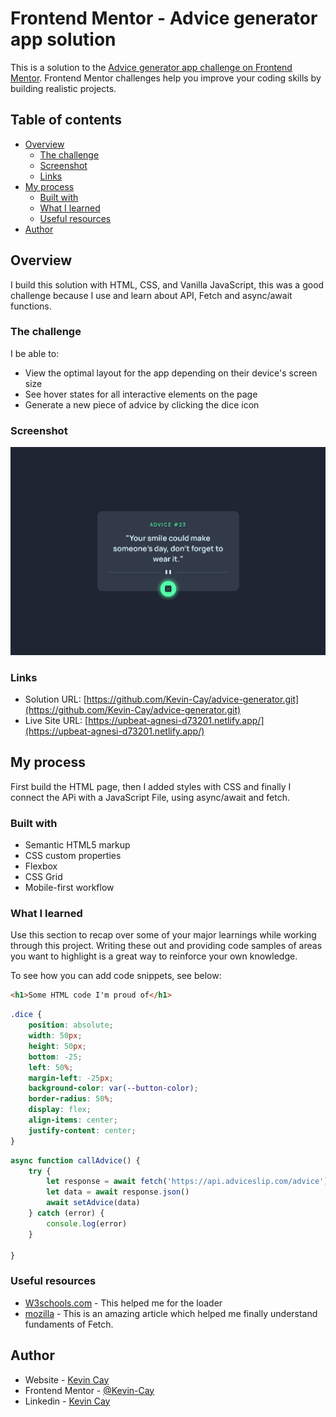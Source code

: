 # Frontend Mentor - Advice generator app solution

This is a solution to the [Advice generator app challenge on Frontend Mentor](https://www.frontendmentor.io/challenges/advice-generator-app-QdUG-13db). Frontend Mentor challenges help you improve your coding skills by building realistic projects.

## Table of contents

- [Overview](#overview)
  - [The challenge](#the-challenge)
  - [Screenshot](#screenshot)
  - [Links](#links)
- [My process](#my-process)
  - [Built with](#built-with)
  - [What I learned](#what-i-learned)
  - [Useful resources](#useful-resources)
- [Author](#author)

## Overview

I build this solution with HTML, CSS, and Vanilla JavaScript, this was a good challenge because I use and learn about API, Fetch and async/await functions. 


### The challenge

I be able to:
<ul>
    <li>View the optimal layout for the app depending on their device's screen size</li>
    <li>See hover states for all interactive elements on the page</li>
    <li>Generate a new piece of advice by clicking the dice icon</li>
</ul>


### Screenshot

![](./images/screenshot.png)


### Links

- Solution URL: [https://github.com/Kevin-Cay/advice-generator.git](https://github.com/Kevin-Cay/advice-generator.git)
- Live Site URL: [https://upbeat-agnesi-d73201.netlify.app/](https://upbeat-agnesi-d73201.netlify.app/)

## My process

First build the HTML page, then I added styles with CSS and finally I connect the APi with a JavaScript File, using async/await and fetch.

### Built with

- Semantic HTML5 markup
- CSS custom properties
- Flexbox
- CSS Grid
- Mobile-first workflow


### What I learned

Use this section to recap over some of your major learnings while working through this project. Writing these out and providing code samples of areas you want to highlight is a great way to reinforce your own knowledge.

To see how you can add code snippets, see below:

```html
<h1>Some HTML code I'm proud of</h1>

```
```css
.dice {
    position: absolute;
    width: 50px;
    height: 50px;
    bottom: -25;
    left: 50%;
    margin-left: -25px;
    background-color: var(--button-color);
    border-radius: 50%;
    display: flex;
    align-items: center;
    justify-content: center;
}
```
```js
async function callAdvice() {
    try {
        let response = await fetch('https://api.adviceslip.com/advice')
        let data = await response.json()
        await setAdvice(data)
    } catch (error) {
        console.log(error)
    }

}
```



### Useful resources

- [W3schools.com](https://www.w3schools.com/howto/howto_css_loader.asp) - This helped me for the loader 
- [mozilla](https://developer.mozilla.org/es/docs/Web/API/Fetch_API/Using_Fetch) - This is an amazing article which helped me finally understand fundaments of Fetch.


## Author

- Website - [Kevin Cay](https://portfolio-kevin-cay.vercel.app/)
- Frontend Mentor - [@Kevin-Cay](https://www.frontendmentor.io/profile/Kevin-Cay)
- Linkedin - [Kevin Cay](https://www.linkedin.com/in/kevin-cay/)



